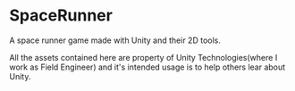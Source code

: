 # SpaceRunner
A space runner game made with Unity and their 2D tools.

All the assets contained here are property of Unity Technologies(where I work as Field Engineer) and it's intended usage is to help others lear about Unity.

